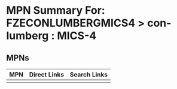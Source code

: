



# MPN Summary For: FZECONLUMBERGMICS4 > con-lumberg : MICS-4

## MPNs
  

|MPN|Direct Links|Search Links|
| :--- | :--- | :--- |
||||
